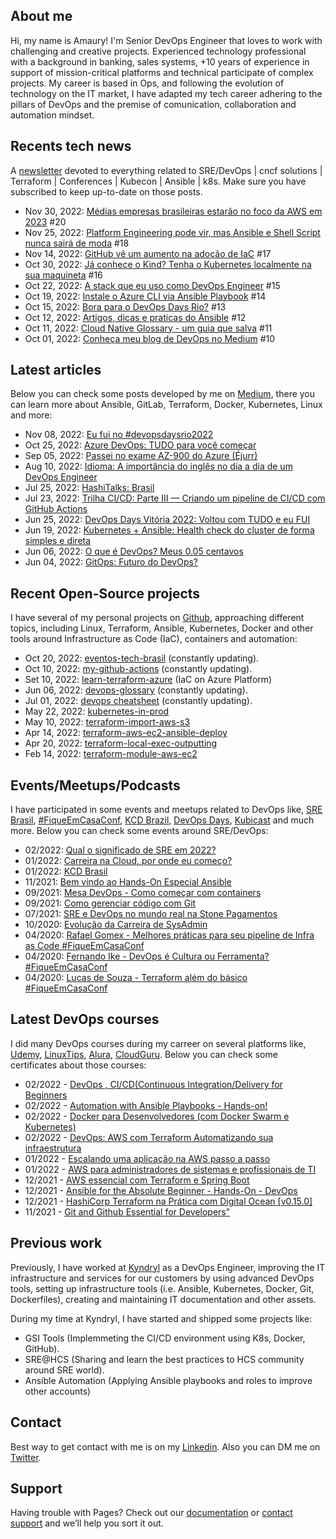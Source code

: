## About me
Hi, my name is Amaury! I'm Senior DevOps Engineer that loves to work with challenging and creative projects. Experienced technology professional with a background in banking, sales systems, +10 years of experience in support of mission-critical platforms and technical participate of complex projects. My career is based in Ops, and following the evolution of technology on the IT market, I have adapted my tech career adhering to the pillars of DevOps and the premise of comunication, collaboration and automation mindset.  

## Recents tech news
A [newsletter](https://www.getrevue.co/profile/amaurybsouza_) devoted to everything related to SRE/DevOps | cncf solutions | Terraform | Conferences | Kubecon | Ansible | k8s. Make sure you have subscribed to keep up-to-date on those posts.

- Nov 30, 2022: [Médias empresas brasileiras estarão no foco da AWS em 2023](https://www.getrevue.co/profile/amaurybsouza_/issues/medias-empresas-brasileiras-estarao-no-foco-da-aws-em-2023-1480440) #20
- Nov 25, 2022: [Platform Engineering pode vir, mas Ansible e Shell Script nunca sairá de moda](https://www.getrevue.co/profile/amaurybsouza_/issues/platform-engineering-pode-vir-mas-ansible-e-shell-script-nunca-saira-de-moda-1459374) #18
- Nov 14, 2022: [GitHub vê um aumento na adoção de IaC](https://www.getrevue.co/profile/amaurybsouza_/issues/github-ve-um-aumento-na-adocao-de-iac-1433137) #17
- Oct 30, 2022: [Já conhece o Kind? Tenha o Kubernetes localmente na sua maquineta](https://www.getrevue.co/profile/amaurybsouza_/issues/ja-conhece-o-kind-tenha-o-kubernetes-localmente-na-sua-maquineta-1433092) #16
- Oct 22, 2022: [A stack que eu uso como DevOps Engineer](https://www.getrevue.co/profile/amaurybsouza_/issues/a-stack-que-eu-uso-como-devops-engineer-1416040) #15
- Oct 19, 2022: [Instale o Azure CLI via Ansible Playbook](https://www.getrevue.co/profile/amaurybsouza_/issues/instale-o-azure-cli-via-ansible-playbook-1409715) #14
- Oct 15, 2022: [Bora para o DevOps Days Rio?](https://www.getrevue.co/profile/amaurybsouza_/issues/bora-para-o-devops-days-rio-1405712) #13
- Oct 12, 2022: [Artigos, dicas e praticas do Ansible](https://www.getrevue.co/profile/amaurybsouza_/issues/artigos-dicas-e-praticas-do-ansible-1403336) #12
- Oct 11, 2022: [Cloud Native Glossary - um guia que salva](https://www.getrevue.co/profile/amaurybsouza_/issues/cloud-native-glossary-um-guia-que-salva-demais-1388804) #11
- Oct 01, 2022: [Conheça meu blog de DevOps no Medium](https://www.getrevue.co/profile/amaurybsouza_/issues/conheca-meu-blog-de-devops-no-medium-1382563) #10

## Latest articles
Below you can check some posts developed by me on [Medium](https://amaurybsouza.medium.com), there you can learn more about Ansible, GitLab, Terraform, Docker, Kubernetes, Linux and more:

- Nov 08, 2022: [Eu fui no #devopsdaysrio2022](https://amaurybsouza.medium.com/eu-fui-no-devopsdaysrio2022-329a2af38255)
- Oct 25, 2022: [Azure DevOps: TUDO para você começar](https://amaurybsouza.medium.com/azure-devops-tudo-para-voc%C3%AA-come%C3%A7ar-dbd1eff6b0d0)
- Sep 05, 2022: [Passei no exame AZ-900 do Azure (Éjurr)](https://amaurybsouza.medium.com/passei-no-exame-az-900-do-azure-%C3%A9jurr-251962848367)
- Aug 10, 2022: [Idioma: A importância do inglês no dia a dia de um DevOps Engineer](https://amaurybsouza.medium.com/idioma-a-import%C3%A2ncia-do-ingl%C3%AAs-no-dia-a-dia-de-um-devops-engineer-f94e6ab2dd0a)
- Jul 25, 2022: [HashiTalks: Brasil](https://amaurybsouza.medium.com/hashitalks-brasil-fb6a85dd22ce)
- Jul 23, 2022: [Trilha CI/CD: Parte III — Criando um pipeline de CI/CD com GitHub Actions](https://amaurybsouza.medium.com/trilha-ci-cd-parte-iii-criando-um-pipeline-de-ci-cd-com-github-actions-para-automatizar-a-c5074deb3d8d)
- Jun 25, 2022: [DevOps Days Vitória 2022: Voltou com TUDO e eu FUI](https://amaurybsouza.medium.com/devops-days-vit%C3%B3ria-2022-voltou-com-tudo-e-eu-fui-72665dbe9d89)
- Jun 19, 2022: [Kubernetes + Ansible: Health check do cluster de forma simples e direta](https://amaurybsouza.medium.com/kubernetes-ansible-health-check-do-cluster-de-forma-simples-e-direta-858bb4697d45)
- Jun 06, 2022: [O que é DevOps? Meus 0.05 centavos](https://amaurybsouza.medium.com/o-que-%C3%A9-devops-meus-0-05-centavos-e7ece879730b)
- Jun 04, 2022: [GitOps: Futuro do DevOps?](https://amaurybsouza.medium.com/gitops-futuro-do-devops-f0486e1d6e7)

## Recent Open-Source projects
I have several of my personal projects on [Github](https://github.com/amaurybsouza), approaching different topics, including Linux, Terraform, Ansible, Kubernetes, Docker and  other tools around Infrastructure as Code (IaC), containers and automation:

- Oct 20, 2022: [eventos-tech-brasil](https://github.com/Abacatinhos/eventos-tech-brasil) (constantly updating).
- Oct 10, 2022: [my-github-actions](https://github.com/amaurybsouza/my-github-actions) (constantly updating).
- Set 10, 2022: [learn-terraform-azure](https://github.com/Terraform-Tutorials/learn-terraform-azure) (IaC on Azure Platform)
- Jun 06, 2022: [devops-glossary](https://github.com/Kubernetes-Tutorialz/devops-glossary) (constantly updating).
- Jul 01, 2022: [devops cheatsheet](https://github.com/amaurybsouza/devops-cheatsheet) (constantly updating).
- May 22, 2022: [kubernetes-in-prod](https://github.com/Kubernetes-Tutorialz/kubernetes-in-prod) 
- May 10, 2022: [terraform-import-aws-s3](https://github.com/Terraform-Tutorials/terraform-import-aws-s3)
- Apr 14, 2022: [terraform-aws-ec2-ansible-deploy](https://github.com/Terraform-Tutorials/terraform-aws-ec2-ansible-deploy)
- Apr 20, 2022: [terraform-local-exec-outputting](https://github.com/Terraform-Tutorials/terraform-local-exec-outputting)
- Feb 14, 2022: [terraform-module-aws-ec2](https://github.com/Terraform-Tutorials/terraform-module-aws-ec2)

## Events/Meetups/Podcasts

I have participated in some events and meetups related to DevOps like, [SRE Brasil](https://www.meetup.com/SREBrasil/), [#FiqueEmCasaConf](https://www.youtube.com/watch?v=jke_qf6SgAg&list=PLf-O3X2-mxDmn0ikyO7OF8sPr2GDQeZXk&ab_channel=LINUXtips), [KCD Brazil](https://twitter.com/kcdbrasil), [DevOps Days](https://devopsdays.org/), [Kubicast](https://getup.io/kubicast) and much more. Below you can check some events around SRE/DevOps:

- 02/2022: [Qual o significado de SRE em 2022?](https://www.meetup.com/SREBrasil/events/284175191?response=3&action=rsvp&utm_medium=email&utm_source=braze_canvas&utm_campaign=mmrk_alleng_event_announcement_prod_v4_en&utm_term=promo&utm_content=lp_meetup) 
- 01/2022: [Carreira na Cloud, por onde eu começo?](https://www.youtube.com/watch?v=VJ53PFSUbtc) 
- 01/2022: [KCD Brasil](https://twitter.com/kcdbrasil) 
- 11/2021: [Bem vindo ao Hands-On Especial Ansible](https://www.youtube.com/watch?v=9Lx6bCs4nJo&ab_channel=4LinuxOpenSoftwareSpecialists) 
- 09/2021: [Mesa DevOps - Como começar com containers](https://www.youtube.com/watch?v=6YfWh8nPcRY) 
- 09/2021: [Como gerenciar código com Git](https://www.youtube.com/watch?v=uh4oANEA-lo&ab_channel=Fabr%C3%ADcioVeronezKubeDev) 
- 07/2021: [SRE e DevOps no mundo real na Stone Pagamentos](https://www.youtube.com/watch?v=q-68OyzfiAU) 
- 10/2020: [Evolução da Carreira de SysAdmin](https://www.youtube.com/watch?v=VIX351V0unw) 
- 04/2020: [Rafael Gomex - Melhores práticas para seu pipeline de Infra as Code #FiqueEmCasaConf](https://www.youtube.com/watch?v=XGSuK8kyGag&list=PLf-O3X2-mxDmn0ikyO7OF8sPr2GDQeZXk&index=16&ab_channel=LINUXtips) 
- 04/2020: [Fernando Ike - DevOps é Cultura ou Ferramenta? #FiqueEmCasaConf](https://www.youtube.com/watch?v=5BgPIETVYSQ&list=PLf-O3X2-mxDmn0ikyO7OF8sPr2GDQeZXk&index=14&ab_channel=LINUXtips) 
- 04/2020: [Lucas de Souza - Terraform além do básico #FiqueEmCasaConf](https://www.youtube.com/watch?v=P3aY4_vxzWQ&ab_channel=LINUXtips) 

## Latest DevOps courses

I did many DevOps courses during my carreer on several platforms like, [Udemy](https://www.udemy.com/), [LinuxTips](https://www.linuxtips.io/collections/treinamentos), [Alura](https://www.alura.com.br/escola-devops), [CloudGuru](https://acloudguru.com/). Below you can check some certificates about those courses:

- 02/2022 - [DevOps , CI/CD(Continuous Integration/Delivery for Beginners](https://t.co/MpmJhwyR4F)
- 02/2022 - [Automation with Ansible Playbooks - Hands-on!](https://www.udemy.com/certificate/UC-58d8c463-e3dc-445f-8f8a-4a6324743367/)
- 02/2022 - [Docker para Desenvolvedores (com Docker Swarm e Kubernetes)](http://ude.my/UC-54319ead-6091-4745-a452-1a983b580375)
- 02/2022 - [DevOps: AWS com Terraform Automatizando sua infraestrutura](https://www.udemy.com/certificate/UC-c488a961-c184-4588-ae9a-f1e5a4790c44/)
- 01/2022 - [Escalando uma aplicação na AWS passo a passo](https://www.udemy.com/certificate/UC-ff476ef3-51c5-4be7-8924-a78b32f07073/)
- 01/2022 - [AWS para administradores de sistemas e profissionais de TI](https://www.udemy.com/certificate/UC-bffcf718-9d78-47fb-ac11-7e1e973af13c/)
- 12/2021 - [AWS essencial com Terraform e Spring Boot](https://www.udemy.com/certificate/UC-445d49eb-900d-4ca3-93a0-d7cebb056af2/)
- 12/2021 - [Ansible for the Absolute Beginner - Hands-On - DevOps](https://www.udemy.com/certificate/UC-6c94c794-60b6-43fe-b7e1-a1a8e9c2d579/)
- 12/2021 - [HashiCorp Terraform na Prática com Digital Ocean [v0.15.0]](https://www.udemy.com/certificate/UC-afe8fa93-e550-40e7-99ea-81d8d96b18ff/)
- 11/2021 - [Git and Github Essential for Developers"](https://www.udemy.com/certificate/UC-f16443db-4d36-4577-95ab-238e54048a2f/)

## Previous work
Previously, I have worked at [Kyndryl](https://www.kyndryl.com/us/en) as a DevOps Engineer, improving the IT infrastructure and services for our customers by using advanced DevOps tools, setting up infrastructure tools (i.e. Ansible, Kubernetes, Docker, Git, Dockerfiles), creating and maintaining IT documentation and other assets.

During my time at Kyndryl, I have started and shipped some projects like:

- GSI Tools (Implemmeting the CI/CD environment using K8s, Docker, GitHub).
- SRE@HCS (Sharing and learn the best practices to HCS community around SRE world).
- Ansible Automation (Applying Ansible playbooks and roles to improve other accounts)

## Contact
Best way to get contact with me is on my [Linkedin](https://www.linkedin.com/in/amaurybsouza/). Also you can DM me on [Twitter](https://twitter.com/amaurybsouza_).

## Support
Having trouble with Pages? Check out our [documentation](https://docs.github.com/categories/github-pages-basics/) or [contact support](https://support.github.com/contact) and we’ll help you sort it out.
